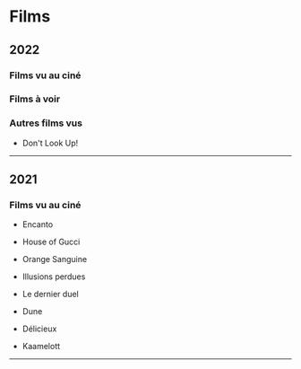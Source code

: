 # Films

## 2022

### Films vu au ciné


### Films à voir


### Autres films vus

* Don't Look Up!

------------------------------------------

## 2021

### Films vu au ciné

* Encanto


* House of Gucci

* Orange Sanguine

* Illusions perdues

* Le dernier duel

* Dune

* Délicieux

* Kaamelott

----------------------------
